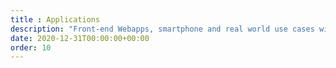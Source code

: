 ```yaml
---
title : Applications
description: "Front-end Webapps, smartphone and real world use cases with buttons"
date: 2020-12-31T00:00:00+00:00
order: 10
---
```

